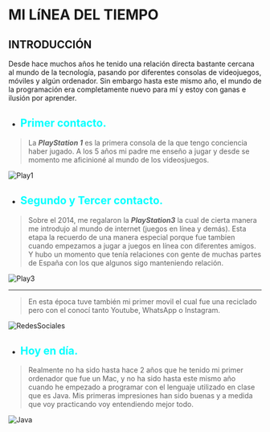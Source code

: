 # MI LíNEA DEL TIEMPO

## INTRODUCCIÓN

Desde hace muchos años he tenido una relación directa bastante cercana al mundo de la tecnología, pasando por diferentes consolas de videojuegos, móviles y algún ordenador. Sin embargo hasta este mismo año, el mundo de la programación era completamente nuevo para mí y estoy con ganas e ilusión por aprender.

* ## <span style="color:aqua"> Primer contacto.</span>

>La ***PlayStation 1*** es la primera consola de la que tengo conciencia haber jugado. A los 5 años mi padre me enseño a jugar y desde se momento me aficinioné al mundo de los videosjuegos.

 ![Play1](https://upload.wikimedia.org/wikipedia/commons/9/95/PSX-Console-wController.png) 



* ## <span style="color:aqua">  Segundo y Tercer contacto.</span>

>Sobre el 2014, me regalaron la ***PlayStation3*** la cual de cierta manera me introdujo al mundo de internet (juegos en línea y demás). Esta etapa la recuerdo  de una manera especial porque fue tambien cuando empezamos a jugar a juegos en línea con diferentes amigos. Y hubo un momento que tenía relaciones con gente de muchas partes de España con los que algunos sigo manteniendo relación.

![Play3](https://assets.stickpng.com/images/585ea071cb11b227491c3505.png)

*** 
>En esta época tuve también mi primer movil el cual fue una reciclado pero con el conocí tanto Youtube, WhatsApp o Instagram.

![RedesSociales](https://concepto.de/wp-content/uploads/2014/08/redes-sociales-1-e1551307320533.jpg)


* ## <span style="color:aqua">Hoy en día.</span>

>Realmente no ha sido hasta hace 2 años que he tenido mi primer ordenador que fue un Mac, y no ha sido hasta este mismo año cuando he empezado a programar con el lenguaje utilizado en clase que es Java. Mis primeras impresiones han sido buenas y a medida que voy practicando voy entendiendo mejor todo.

![Java](https://ubiqum.com/assets/uploads/2021/12/aprender-java-con-ubiqum-logo.png)
